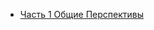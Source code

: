 * [Часть 1 Общие Перспективы](/articles/%D0%A7%D0%B0%D1%81%D1%82%D1%8C%201%20%D0%9E%D0%B1%D1%89%D0%B8%D0%B5%20%D0%9F%D0%B5%D1%80%D1%81%D0%BF%D0%B5%D0%BA%D1%82%D0%B8%D0%B2%D1%8B.md)
